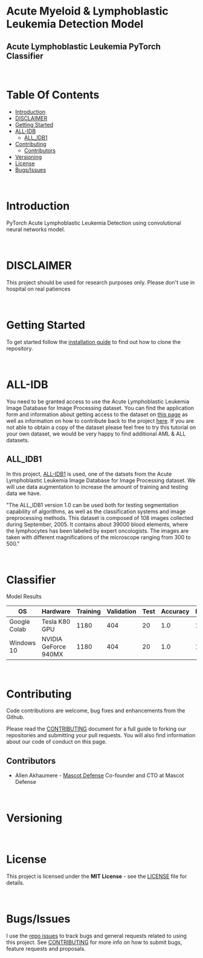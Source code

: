 #  Acute Myeloid & Lymphoblastic Leukemia Detection Model
## Acute Lymphoblastic Leukemia PyTorch Classifier 

&nbsp;

# Table Of Contents

- [Introduction](#introduction)
- [DISCLAIMER](#disclaimer)
- [Getting Started](#getting-started)
- [ALL-IDB](#all-idb])
  - [ALL_IDB1](#all_idb1])
- [Contributing](#contributing)
  - [Contributors](#contributors)
- [Versioning](#versioning)
- [License](#license)
- [Bugs/Issues](#bugs-issues)

&nbsp;

# Introduction
 PyTorch Acute Lymphoblastic Leukemia Detection using convolutional neural networks model.

&nbsp;

# DISCLAIMER

This project should be used for research purposes only. Please don't use in hospital on real patiences

&nbsp;

# Getting Started

To get started follow the [installation guide](Documentation/Installation.md) to find out how to clone the repository.

&nbsp;

# ALL-IDB

You need to be granted access to use the Acute Lymphoblastic Leukemia Image Database for Image Processing dataset. You can find the application form and information about getting access to the dataset on [this page](https://homes.di.unimi.it/scotti/all/#download) as well as information on how to contribute back to the project [here](https://homes.di.unimi.it/scotti/all/results.php). If you are not able to obtain a copy of the dataset please feel free to try this tutorial on your own dataset, we would be very happy to find additional AML & ALL datasets.

## ALL_IDB1 

In this project, [ALL-IDB1](https://homes.di.unimi.it/scotti/all/#datasets) is used, one of the datsets from the Acute Lymphoblastic Leukemia Image Database for Image Processing dataset. We will use data augmentation to increase the amount of training and testing data we have.

"The ALL_IDB1 version 1.0 can be used both for testing segmentation capability of algorithms, as well as the classification systems and image preprocessing methods. This dataset is composed of 108 images collected during September, 2005. It contains about 39000 blood elements, where the lymphocytes has been labeled by expert oncologists. The images are taken with different magnifications of the microscope ranging from 300 to 500."

&nbsp;

# Classifier

Model Results

| OS | Hardware | Training | Validation | Test | Accuracy | Recall | Precision | AUC/ROC |
| -------------------- | -------------------- | -------------------- | ----- | ---------- | ---------- | ---------- | ---------- | ---------- |
| Google Colab | Tesla K80 GPU | 1180 |  404 | 20 |  1.0 | 1.0 | 1.0 | 0.9948964 |
| Windows 10 | NVIDIA GeForce 940MX | 1180 |  404 | 20 |  1.0 | 1.0 | 1.0 | 0.9908836 |

&nbsp;

# Contributing

Code contributions are welcome, bug fixes and enhancements from the Github.

Please read the [CONTRIBUTING](CONTRIBUTING.md "CONTRIBUTING") document for a full guide to forking our repositories and submitting your pull requests. You will also find information about our code of conduct on this page.

## Contributors

- Allen Akhaumere  - [Mascot Defense](https://mascotit.com.ng/ "Mascot Defense") Co-founder and CTO at Mascot Defense

&nbsp;

# Versioning

&nbsp;

# License

This project is licensed under the **MIT License** - see the [LICENSE](LICENSE.md "LICENSE") file for details.

&nbsp;

# Bugs/Issues

I use the [repo issues](issues "repo issues") to track bugs and general requests related to using this project. See [CONTRIBUTING](CONTRIBUTING.md "CONTRIBUTING") for more info on how to submit bugs, feature requests and proposals.
